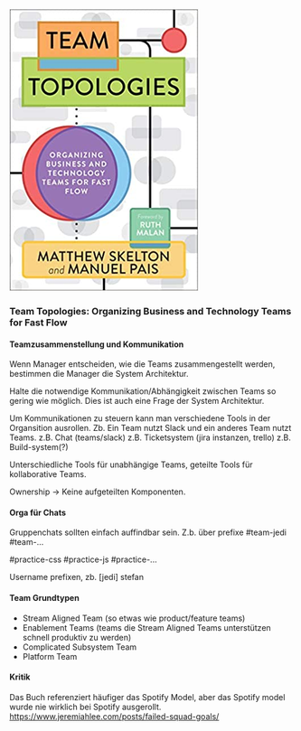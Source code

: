 ![cover](cover.jpg)

### Team Topologies: Organizing Business and Technology Teams for Fast Flow

#### Teamzusammenstellung und Kommunikation
Wenn Manager entscheiden, wie die Teams zusammengestellt werden, bestimmen die Manager die System Architektur.

Halte die notwendige Kommunikation/Abhängigkeit zwischen Teams so gering wie möglich.
Dies ist auch eine Frage der System Architektur.

Um Kommunikationen zu steuern kann man verschiedene Tools in der Organsition ausrollen.
Zb. Ein Team nutzt Slack und ein anderes Team nutzt Teams.
z.B. Chat (teams/slack)
z.B. Ticketsystem (jira instanzen, trello)
z.B. Build-system(?) 

Unterschiedliche Tools für unabhängige Teams, geteilte Tools für kollaborative Teams.

Ownership -> Keine aufgeteilten Komponenten.

#### Orga für Chats
Gruppenchats sollten einfach auffindbar sein. Z.b. über prefixe
#team-jedi
#team-...

#practice-css
#practice-js
#practice-...

Username prefixen, zb. [jedi] stefan


#### Team Grundtypen
- Stream Aligned Team (so etwas wie product/feature teams)
- Enablement Teams (teams die Stream Aligned Teams unterstützen schnell produktiv zu werden)
- Complicated Subsystem Team
- Platform Team

#### Kritik
Das Buch referenziert häufiger das Spotify Model, aber das Spotify model wurde nie wirklich bei Spotify ausgerollt.
https://www.jeremiahlee.com/posts/failed-squad-goals/


